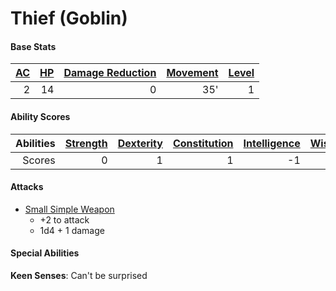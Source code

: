 # Thief (Goblin)

#### Base Stats

| [AC](../../../Player%20Characters/Derived%20Statistics/Armor%20Class.md) | [HP](../../../Player%20Characters/Derived%20Statistics/Health%20Points.md) | [Damage Reduction](../../../Items/Equipment/Individual%20Item%20Cards/Armors/Armor%20Properties/Armor%20X%20Property.md) | [Movement](../../../Game%20Procedures/Movement.md) | [Level](../../../Player%20Characters/Derived%20Statistics/Level.md) |
| -----------------------------------------------------------------------: | -------------------------------------------------------------------------: | -----------------------------------------------------------------------------------------------------------------------: | -------------------------------------------------: | ------------------------------------------------------------------: |
|                                                                        2 |                                                                         14 |                                                                                                                        0 |                                                35' |                                                                   1 |
#### Ability Scores

| Abilities | [Strength](../../../Player%20Characters/Chosen%20Statistics/Strength.md) | [Dexterity](../../../Player%20Characters/Chosen%20Statistics/Dexterity.md) | [Constitution](../../../Player%20Characters/Chosen%20Statistics/Constitution.md) | [Intelligence](../../../Player%20Characters/Chosen%20Statistics/Intelligence.md) | [Wisdom](../../../Player%20Characters/Chosen%20Statistics/Wisdom.md)<br> | [Charisma](../../../Player%20Characters/Chosen%20Statistics/Charisma.md)<br> |
| --------: | -----------------------------------------------------------------------: | -------------------------------------------------------------------------: | -------------------------------------------------------------------------------: | -------------------------------------------------------------------------------: | -----------------------------------------------------------------------: | ---------------------------------------------------------------------------: |
|    Scores |                                                                        0 |                                                                          1 |                                                                                1 |                                                                               -1 |                                                                       -1 |                                                                           -2 |
#### Attacks
- [Small Simple Weapon](../../../Items/Equipment/Individual%20Item%20Cards/Weapons/Melee%20Weapons/Small%20Simple%20Weapon.md)
	- +2 to attack
	- 1d4 + 1 damage
#### Special Abilities
**Keen Senses**: Can't be surprised